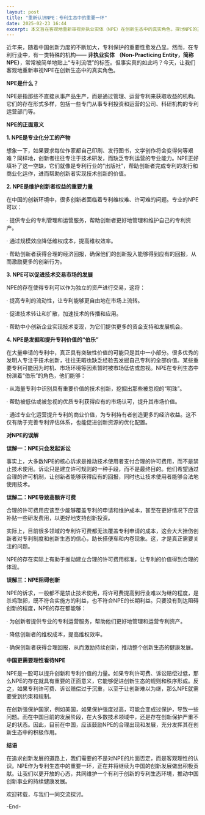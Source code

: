 ```yaml
---
layout: post
title: "重新认识NPE：专利生态中的重要一环"
date: 2025-02-23 16:44
excerpt: 本文旨在客观地重新审视非执业实体（NPE）在创新生态中的真实角色，探讨NPE的正面意义以及对NPE的常见误解，强调NPE在专利生态中的重要作用。
---
```


近年来，随着中国创新力度的不断加大，专利保护的重要性愈发凸显。然而，在专利行业中，有一类特殊的机构—— **非执业实体** **（Non-Practicing Entity，简称NPE）**，常常被简单地贴上“专利流氓”的标签。但事实真的如此吗？今天，让我们客观地重新审视NPE在创新生态中的真实角色。

**NPE是什么？**

NPE是指那些不直接从事产品生产，而是通过管理、运营专利来获取收益的机构。它们的存在形式多样，包括一些专门从事专利投资和运营的公司、科研机构的专利运营部门等。

**NPE的正面意义**

**1. NPE是专业化分工的产物**

想象一下，如果要求每位作家都自己印刷、发行图书，文学创作将会变得何等艰难？同样地，创新者往往专注于技术研发，而缺乏专利运营的专业能力。NPE正好填补了这一空缺，它们就像是专利行业的“出版社”，帮助创新者完成专利的发行和商业化运作，进而帮助创新者实现技术创新的价值。

**2. NPE是维护创新者权益的重要力量**

在中国的创新环境中，很多创新者面临着专利维权难、许可难的问题。专业的NPE可以：

· 提供专业的专利管理和运营服务，帮助创新者更好地管理和维护自己的专利资产。

· 通过规模效应降低维权成本，提高维权效率。

· 帮助创新者获得合理的经济回报，确保他们的创新投入能够得到应有的回报，从而激励更多的创新行为。

**3. NPE可以促进技术交易市场的发展**

NPE的存在使得专利可以作为独立的资产进行交易，这将：

· 提高专利的流动性，让专利能够更自由地在市场上流转。

· 促进技术转让和扩散，加速技术的传播和应用。

· 帮助中小创新企业实现技术变现，为它们提供更多的资金支持和发展机会。

**4. NPE是发掘和提升专利价值的“伯乐”**

在大量申请的专利中，真正具有突破性价值的可能只是其中一小部分。很多优秀的发明人专注于技术创新，往往无暇也缺乏经验去发掘自己专利的全部价值。某些重要专利可能因为时机、市场环境等因素暂时被市场低估或忽视。NPE在专利生态中扮演着“伯乐”的角色，他们能够：

· 从海量专利中识别具有重要价值的技术创新，挖掘出那些被忽视的“明珠”。

· 帮助被低估或被忽视的优质专利获得应有的市场认可，提升其市场价值。

· 通过专业化运营提升专利的商业价值，为专利持有者创造更多的经济收益。这不仅有助于完善专利评估体系，也能促进创新资源的优化配置。

**对NPE的误解**

**误解一：NPE只会发起诉讼**

事实上，大多数NPE的核心诉求是推动技术使用者支付合理的许可费用，而不是禁止技术使用。诉讼只是建立许可规则的一种手段，而不是最终目的。他们希望通过合理的许可机制，让创新者能够获得应有的回报，同时也让技术使用者能够合法地使用技术。

**误解二：NPE导致高额许可费**

合理的许可费用应该至少能够覆盖专利的申请和维护成本，甚至在更好情况下应该补贴一些研发费用，以更好地支持创新投资。

实际上，目前很多领域的专利许可费都无法覆盖专利申请的成本，这会大大挫伤创新者对专利制度和创新生态的信心，助长搭便车和内卷现象。这，才是真正需要关注的问题。

NPE的存在实际上有助于推动建立合理的许可费用标准，让专利的价值得到合理的体现。

**误解三：NPE阻碍创新**

NPE的诉求，一般都不是禁止技术使用，将许可费提高到行业难以为继的程度，是杀鸡取卵，既不符合实施方的利益，也不符合NPE的长期利益。只要没有到达阻碍创新的程度，NPE的存在都能够：

· 为创新者提供专业的专利运营服务，帮助他们更好地管理和运营专利资产。

· 降低创新者的维权成本，提高维权效率。

· 确保创新者获得合理回报，从而激励持续创新，推动整个创新生态的健康发展。

**中国更需要理性看待NPE**

NPE是一股可以提升创新和专利价值的力量。如果专利许可费、诉讼赔偿过低，那么NPE的存在就具有重要的正面意义，它能够促进创新生态的规则和秩序形成。反之，如果专利许可费、诉讼赔偿过于沉重，以至于让创新难以为继，那么NPE就需要受到约束和规制。

在创新强保护国家，例如美国，如果保护强度过高，可能会变成过保护，导致一些问题。而在中国目前的发展阶段，在大多数技术领域中，还是存在创新保护严重不足的状态。因此，目前在中国，应该鼓励NPE的合理出现和发展，充分发挥其在创新生态中的积极作用。

**结语**

在追求创新发展的道路上，我们需要的不是对NPE的片面否定，而是客观理性的认识。NPE作为专利生态中的重要一环，正在并将继续为中国的创新发展做出积极贡献。让我们以更开放的心态，共同维护一个有利于创新的专利生态环境，推动中国创新事业的持续健康发展。

欢迎转载，与我们一同交流探讨。

-End-